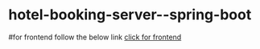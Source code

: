 # hotel-booking-server--spring-boot
#for frontend follow the below link
<a href="https://drive.google.com/file/d/1L--CP7AaZ8F4J8KEnKTKaKwxenzmmss-/view?usp=sharing">click for frontend</a>

